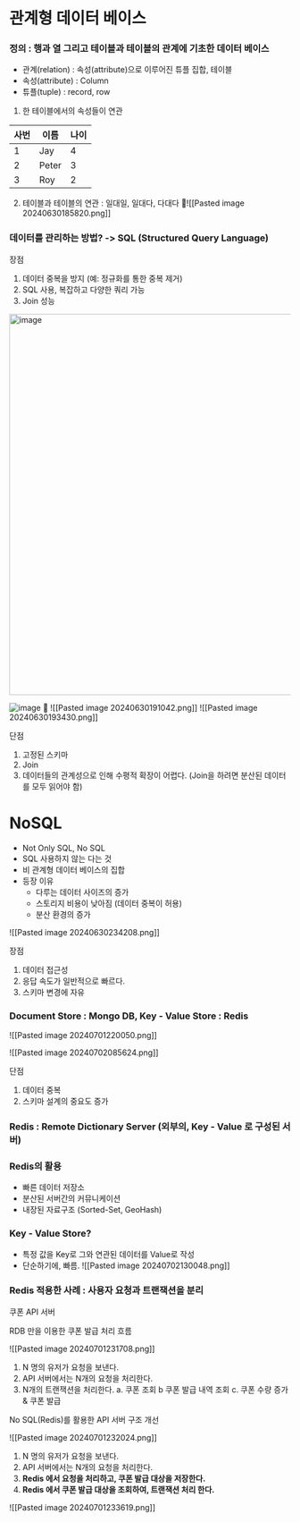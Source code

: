 
# 관계형 데이터 베이스 

### 정의 : 행과 열 그리고 테이블과 테이블의 관계에 기초한 데이터 베이스

- 관계(relation) : 속성(attribute)으로 이루어진 튜플 집합, 테이블
- 속성(attribute) : Column
- 튜플(tuple) : record, row

1. 한 테이블에서의 속성들이 연관

| 사번  | 이름    | 나이  |
| --- | ----- | --- |
| 1   | Jay   | 4   |
| 2   | Peter | 3   |
| 3   | Roy   | 2   |
2. 테이블과 테이블의 연관 : 일대일, 일대다, 다대다
 ![[Pasted image 20240630185820.png]]

### 데이터를 관리하는 방법? -> SQL (Structured Query Language)

장점

1. 데이터 중복을 방지 (예: 정규화를 통한 중복 제거)
2. SQL 사용, 복잡하고 다양한 쿼리 가능
3. Join 성능
<img width="682" alt="image" src="https://github.com/somefood/cs-study/assets/45227809/d11fc42a-1ac6-41f4-8cf0-f9767462717d">

![image](https://github.com/somefood/cs-study/assets/45227809/5665b628-9dfb-49c5-a639-7734695c0657)

![[Pasted image 20240630191042.png]]
![[Pasted image 20240630193430.png]]

단점

1. 고정된 스키마
2. Join
3. 데이터들의 관계성으로 인해 수평적 확장이 어렵다. (Join을 하려면 분산된 데이터를 모두 읽어야 함)


# NoSQL

- Not Only SQL, No SQL
- SQL 사용하지 않는 다는 것 
- 비 관계형 데이터 베이스의 집합
- 등장 이유
	- 다루는 데이터 사이즈의 증가
	- 스토리지 비용이 낮아짐 (데이터 중복이 허용)
	- 분산 환경의 증가

![[Pasted image 20240630234208.png]]


장점 

1. 데이터 접근성
2. 응답 속도가 일반적으로 빠르다.
3. 스키마 변경에 자유

### Document Store : Mongo DB, Key - Value Store : Redis

![[Pasted image 20240701220050.png]]

![[Pasted image 20240702085624.png]]

단점

1. 데이터 중복
2. 스키마 설계의 중요도 증가

### Redis : Remote Dictionary Server (외부의, Key - Value 로 구성된 서버)

### Redis의 활용 

- 빠른 데이터 저장소
- 분산된 서버간의 커뮤니케이션
- 내장된 자료구조 (Sorted-Set, GeoHash)

### Key - Value Store?

- 특정 값을 Key로 그와 연관된 데이터를 Value로 작성
- 단순하기에, 빠름.
![[Pasted image 20240702130048.png]]


### Redis 적용한 사례 : 사용자 요청과 트랜잭션을 분리

쿠폰 API 서버

RDB 만을 이용한 쿠폰 발급 처리 흐름

![[Pasted image 20240701231708.png]]

1. N 명의 유저가 요청을 보낸다.
2. API 서버에서는 N개의 요청을 처리한다.
3. N개의 트랜잭션을 처리한다.
	a. 쿠폰 조회
	b  쿠폰 발급 내역 조회
	c. 쿠폰 수량 증가 & 쿠폰 발급

No SQL(Redis)를 활용한 API 서버 구조 개선

![[Pasted image 20240701232024.png]]


1. N 명의 유저가 요청을 보낸다.
2. API 서버에서는 N개의 요청을 처리한다.
3. **Redis 에서 요청을 처리하고, 쿠폰 발급 대상을 저장한다.**
4. **Redis 에서 쿠폰 발급 대상을 조회하여, 트랜잭션 처리 한다.**


![[Pasted image 20240701233619.png]]



